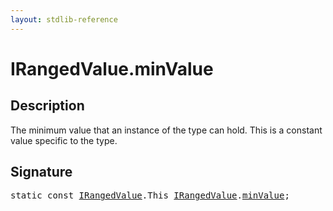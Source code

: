 ```yaml
---
layout: stdlib-reference
---
```


# IRangedValue.minValue

## Description

The minimum value that an instance of the type can hold.
This is a constant value specific to the type.


## Signature
<pre>
<span class='code_keyword'>static</span> <span class='code_keyword'>const</span> <a href="index.html" class="code_type">IRangedValue</a>.<span class="code_keyword">This</span> <a href="index.html" class="code_type">IRangedValue</a>.<a href="minvalue-3.html" class="code_var">minValue</a>;
</pre>

